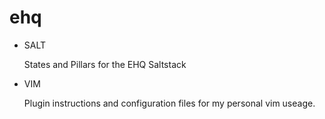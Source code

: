 # ehq

- SALT

  States and Pillars for the EHQ Saltstack

- VIM

  Plugin instructions and configuration files for my personal vim useage.
